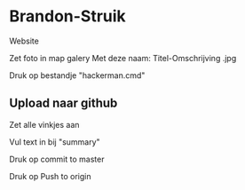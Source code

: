 # Brandon-Struik
Website

Zet foto in map galery
Met deze naam:
Titel-Omschrijving .jpg

Druk op bestandje "hackerman.cmd"

## Upload naar github

Zet alle vinkjes aan

Vul text in bij "summary"

Druk op commit to master

Druk op Push to origin